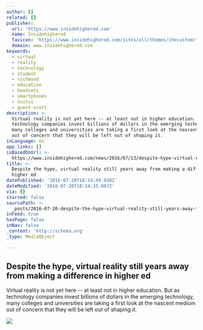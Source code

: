 ```yaml
---
author: []
related: []
publisher:
  url: 'https://www.insidehighered.com'
  name: Insidehighered
  favicon: 'https://www.insidehighered.com/sites/all/themes/ihecustom/favicon.ico'
  domain: www.insidehighered.com
keywords:
  - virtual
  - reality
  - technology
  - student
  - richmond
  - education
  - headsets
  - smartphones
  - oculus
  - guest-scott
description: >-
  Virtual reality is not yet here -- at least not in higher education. But as
  technology companies invest billions of dollars in the emerging technology,
  many colleges and universities are taking a first look at the nascent medium
  out of concern that they will be left out of shaping it.
inLanguage: en
app_links: []
isBasedOnUrl: >-
  https://www.insidehighered.com/news/2016/07/13/despite-hype-virtual-reality-still-years-away-making-difference-higher-ed
title: >-
  Despite the hype, virtual reality still years away from making a difference in
  higher ed
datePublished: '2016-07-20T18:14:49.930Z'
dateModified: '2016-07-20T18:14:35.887Z'
via: {}
starred: false
sourcePath: >-
  _posts/2016-07-20-despite-the-hype-virtual-reality-still-years-away-from-maki.md
inFeed: true
hasPage: false
inNav: false
_context: 'http://schema.org'
_type: MediaObject

---
```

<article style=""><h1>Despite the hype, virtual reality still years away from making a difference in higher ed</h1><p>Virtual reality is not yet here -- at least not in higher education. But as technology companies invest billions of dollars in the emerging technology, many colleges and universities are taking a first look at the nascent medium out of concern that they will be left out of shaping it.</p><img src="https://www.insidehighered.com/sites/default/server_files/media/GettyImages-531800398.jpg" /></article>